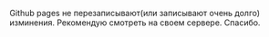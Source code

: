 Github pages не перезаписывают(или записывают очень долго) изминения. Рекомендую смотреть на своем сервере. Спасибо.
